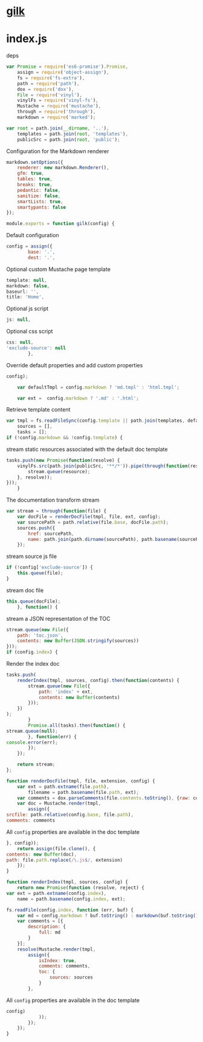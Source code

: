 # [gilk](/docs/)


# index.js
deps
``` javascript
var Promise = require('es6-promise').Promise,
    assign = require('object-assign'),
    fs = require('fs-extra'),
    path = require('path'),
    dox = require('dox'),
    File = require('vinyl'),
    vinylFs = require('vinyl-fs'),
    Mustache = require('mustache'),
    through = require('through'),
    markdown = require('marked');

var root = path.join(__dirname, '..'),
    templates = path.join(root, 'templates'),
    publicSrc = path.join(root, 'public');
```
Configuration for the Markdown renderer
``` javascript
markdown.setOptions({
    renderer: new markdown.Renderer(),
    gfm: true,
    tables: true,
    breaks: true,
    pedantic: false,
    sanitize: false,
    smartLists: true,
    smartypants: false
});

module.exports = function gilk(config) {
```
Default configuration
``` javascript
config = assign({
        base: '.',
        dest: '.',
```
Optional custom Mustache page template
``` javascript
template: null,
markdown: false,
baseurl: '',
title: 'Home',
```
Optional js script
``` javascript
js: null,
```
Optional css script
``` javascript
css: null,
'exclude-source': null
        },
```
Override default properties and add custom properties
``` javascript
config);

    var defaultTmpl = config.markdown ? 'md.tmpl' : 'html.tmpl';

    var ext =  config.markdown ? '.md' : '.html';
```
Retrieve template content
``` javascript
var tmpl = fs.readFileSync(config.template || path.join(templates, defaultTmpl)).toString(),
    sources = [],
    tasks = [];
if (!config.markdown && !config.template) {
```
stream static resources associated with the default doc template
``` javascript
tasks.push(new Promise(function(resolve) {
    vinylFs.src(path.join(publicSrc, '**/*')).pipe(through(function(resource) {
        stream.queue(resource);
    }, resolve));
}));
    }
```
The documentation transform stream
``` javascript
var stream = through(function(file) {
    var docFile = renderDocFile(tmpl, file, ext, config);
    var sourcePath = path.relative(file.base, docFile.path);
    sources.push({
        href: sourcePath,
        name: path.join(path.dirname(sourcePath), path.basename(sourcePath, ext)).split(path.sep).join('/')
    });
```
stream source js file
``` javascript
if (!config['exclude-source']) {
    this.queue(file);
}
```
stream doc file
``` javascript
this.queue(docFile);
    }, function() {
```
stream a JSON representation of the TOC
``` javascript
stream.queue(new File({
    path: 'toc.json',
    contents: new Buffer(JSON.stringify(sources))
}));
if (config.index) {
```
Render the index doc
``` javascript
tasks.push(
    renderIndex(tmpl, sources, config).then(function(contents) {
        stream.queue(new File({
            path: 'index' + ext,
            contents: new Buffer(contents)
        }));
    })
);
        }
        Promise.all(tasks).then(function() {
stream.queue(null);
        }, function(err) {
console.error(err);
        });
    });

    return stream;
};

function renderDocFile(tmpl, file, extension, config) {
    var ext = path.extname(file.path),
        filename = path.basename(file.path, ext);
    var comments = dox.parseComments(file.contents.toString(), {raw: config.markdown});
    var doc = Mustache.render(tmpl,
        assign({
srcfile: path.relative(config.base, file.path),
comments: comments
```
All `config` properties are available in the doc template
``` javascript
}, config));
    return assign(file.clone(), {
contents: new Buffer(doc),
path: file.path.replace(/\.js$/, extension)
    });
}

function renderIndex(tmpl, sources, config) {
    return new Promise(function (resolve, reject) {
var ext = path.extname(config.index),
    name = path.basename(config.index, ext);

fs.readFile(config.index, function (err, buf) {
    var md = config.markdown ? buf.toString() : markdown(buf.toString());
    var comments = [{
        description: {
            full: md
        }
    }];
    resolve(Mustache.render(tmpl,
        assign({
            isIndex: true,
            comments: comments,
            toc: {
                sources: sources
            }
        },
```
All `config` properties are available in the doc template
``` javascript
config)
            ));
        });
    });
}
```
